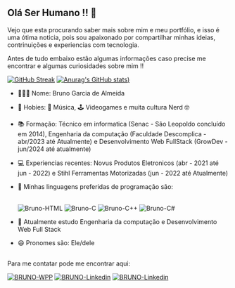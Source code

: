 ## Olá Ser Humano !! 🖖

Vejo que esta procurando saber mais sobre mim e meu portfólio, e isso é uma ótima noticia, pois sou apaixonado por compartilhar minhas ideias, contrinuições e experiencias com tecnologia.

Antes de tudo embaixo estão algumas informações caso precise me encontrar e algumas curiosidades sobre mim !!

[![GitHub Streak](https://streak-stats.demolab.com?user=brunogdalmeoda&theme=tokyonight-duo&locale=pt_BR&date_format=M%20j%5B%2C%20Y%5D&hide_total_contributions=true)](https://git.io/streak-stats)
[![Anurag's GitHub stats](https://github-readme-stats.vercel.app/api?username=brunogdalmeida&show_icons=true&theme=tokyonight))](https://github.com/anuraghazra/github-readme-stats)



- 🧑🏻‍🚀 Nome: Bruno Garcia de Almeida
- 🌱 Hobies: 🎸 Música, 🕹️ Videogames e muita cultura Nerd 🤓
- 📚 Formação: Técnico em informatica (Senac - São Leopoldo concluído em 2014), Engenharia da computação (Faculdade Descomplica - abr/2023 até Atualmente) e Desenvolvimento Web FullStack (GrowDev - jun/2024 até atualmente) 
- 💻 Experiencias recentes: Novus Produtos Eletronicos (abr - 2021 até jun - 2022) e Stihl Ferramentas Motorizadas (jun - 2022 até Atualmente)
- 🤖 Minhas linguagens preferidas de programação são:
  <div style="display: inline-block;"><br>
        <img align="center" alt="Bruno-HTML" src="https://img.shields.io/badge/HTML5-E34F26?style=for-the-badge&logo=html5&logoColor=white">
        <img align="center" alt="Bruno-C" src="https://img.shields.io/badge/Python-14354C?style=for-the-badge&logo=python&logoColor=white">
        <img align="center" alt="Bruno-C++" src="https://img.shields.io/badge/C%2B%2B-00599C?style=for-the-badge&logo=c%2B%2B&logoColor=white">
        <img align="center" alt="Bruno-C#" src="https://img.shields.io/badge/C%23-239120?style=for-the-badge&logo=c-sharp&logoColor=white">
    </div>
    
- 📜 Atualmente estudo Engenharia da computação e Desenvolvimento Web Full Stack
- 😄 Pronomes são: Ele/dele
##

Para me contatar pode me encontrar aqui:
  <div>
        <a href="https://contate.me/brunogdalmeida" target="_blank"><img src="https://img.shields.io/badge/WhatsApp-25D366?style=for-the-badge&logo=whatsapp&logoColor=white" alt="BRUNO-WPP"></a>
        <a href="https://www.linkedin.com/in/bruno-g-903053b1/" target="_blank"><img src="https://img.shields.io/badge/LinkedIn-0077B5?style=for-the-badge&logo=linkedin&logoColor=white" alt="BRUNO-Linkedin"></a>
        <a href="mailto:brunogdalmeida611@gmail.com" target="_blank"><img src="https://img.shields.io/badge/Gmail-D14836?style=for-the-badge&logo=gmail&logoColor=white" alt="BRUNO-Linkedin"></a>
